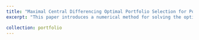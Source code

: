 ```yaml
---
title: "Maximal Central Differencing Optimal Portfolio Selection for Power Utility <a href='https://kenrickraymond.github.io/files/PortfolioSelection.pdf' target='_blank'>[PDF]</a> [[Github]](https://github.com/kenrickraymond/Numerical-Solution-to-the-Optimal-Portfolio-Selection-Problem-for-Power-Utility-Function)"
excerpt: "This paper introduces a numerical method for solving the optimal portfolio selection problem in a financial market with two assets: a risk-free bond and a risky stock. The goal is to find an investment strategy that *maximizes the expected utility of terminal wealth*. The problem is modeled as a stochastic differential equation, which describes the evolution of the wealth process over time. The solution is approached by solving the *Hamilton-Jacobi-Bellman equation* using a finite difference scheme, where both the state and time are discretized. *Central differencing is used for most terms, with forward and backward differencing applied where necessary to maintain stability*.<br/>"

collection: portfolio
---
```

<!-- 
This is an item in your portfolio. It can have images or nice text. If you name the file .md, it will be parsed as markdown. If you name the file .html, it will be parsed as HTML.  
-->
